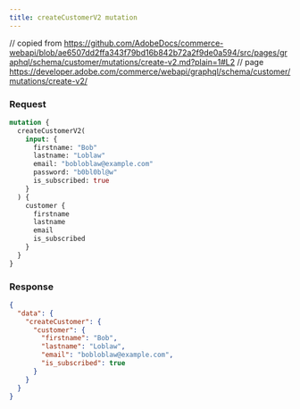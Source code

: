 ```yaml
---
title: createCustomerV2 mutation
---
```


// copied from https://github.com/AdobeDocs/commerce-webapi/blob/ae6507dd2ffa343f79bd16b842b72a2f9de0a594/src/pages/graphql/schema/customer/mutations/create-v2.md?plain=1#L2
// page https://developer.adobe.com/commerce/webapi/graphql/schema/customer/mutations/create-v2/

<TabsBlock orientation="horizontal" slots="heading, content" repeat="2" theme="light"/>

### Request

```graphql
mutation {
  createCustomerV2(
    input: {
      firstname: "Bob"
      lastname: "Loblaw"
      email: "bobloblaw@example.com"
      password: "b0bl0bl@w"
      is_subscribed: true
    }
  ) {
    customer {
      firstname
      lastname
      email
      is_subscribed
    }
  }
}
```

### Response

```json
{
  "data": {
    "createCustomer": {
      "customer": {
        "firstname": "Bob",
        "lastname": "Loblaw",
        "email": "bobloblaw@example.com",
        "is_subscribed": true
      }
    }
  }
}
```